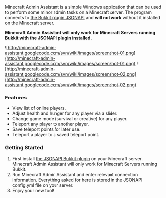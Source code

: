 Minecraft Admin Assistant is a simple Windows application that can be used to perform some minor admin tasks on a Minecraft server. The program connects to [the Bukkit plugin JSONAPI](https://github.com/alecgorge/jsonapi/wiki) and **will not work** without it installed on the Minecraft server.

**Minecraft Admin Assistant will only work for Minecraft Servers running Bukkit with the JSONAPI plugin installed.**

![http://minecraft-admin-assistant.googlecode.com/svn/wiki/images/screenshot-01.png](http://minecraft-admin-assistant.googlecode.com/svn/wiki/images/screenshot-01.png) ![http://minecraft-admin-assistant.googlecode.com/svn/wiki/images/screenshot-02.png](http://minecraft-admin-assistant.googlecode.com/svn/wiki/images/screenshot-02.png)


### Features ###
  * View list of online players.
  * Adjust health and hunger for any player via a slider.
  * Change game mode (survival or creative) for any player.
  * Teleport any player to another player.
  * Save teleport points for later use.
  * Teleport a player to a saved teleport point.

### Getting Started ###
  1. First install [the JSONAPI Bukkit plugin](https://github.com/alecgorge/jsonapi/wiki) on your Minecraft server. Minecraft Admin Assistant will only work for Minecraft Servers running Bukkit.
  1. Run Minecraft Admin Assistant and enter relevant connection information. Everything asked for here is stored in the JSONAPI config.yml file on your server.
  1. Enjoy your new tool!

